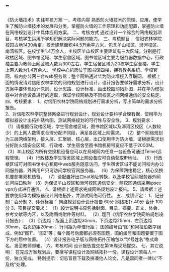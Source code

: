 # -
《防火墙技术》实践考核方案
一、考核内容
熟悉防火墙技术的原理、应用，使学生了解防火墙技术的发展和分类，掌握防火墙的工作原理和功能配置，掌握防火墙在网络规划设计中具体应用方案。
二、考核方式
通过设计一个综合的网络规划项目，考核学生运用所学知识解决实际问题的能力。
三、考核题目：
信阳农林学院校园占地1430余亩，校舍建筑面积44.5万余平方米，包含羊山校区、浉河校区、南湾校区。在校学生1.4万余人，主校区羊山校区主要建筑有三大区域，分别是行政楼区域、图书馆区域、学生宿舍区域。图书馆区域主要为服务器数据中心，行政楼主要为教师上网区域人数为300左右，学生宿舍区域为20栋学生宿舍楼，学生上网人数为1.4万余人。
学校中心机房位于图书馆四楼，拥有教务系统、学校官网，校内办公网三台web服务器；整个网络通过华为防火墙接入互联网。
根据上面的情况请对信阳农林学院的网络规划进行设计，设计报告要做好需求分析，设计方案中要体现设计原则、设计思路、设计标准、画出校园网拓扑图，并在华为模拟器中对合适设备进行的选取，保证学校网络及不同校区之间网络通信的安全稳定。
四、考核要求：
1、对信阳农林学院网络规划进行需求分析，写出简单的需求分析报告。  
2、对信阳农林学院整体网络进行规划设计，规划设计要科学合理有据，使用华为模拟器设计出拓扑结构图，测试网络规划的可行性与安全性。
3、规划要求：
（1）请根据行政楼区域，学生宿舍楼区域，图书馆区域以及浉河区校区（人数较少）的上网人数需求合理分配IP网段，满足各区域上网需求。
（2）整个网络规划为三层网络架构，接入层、汇聚层、核心层，出口使用华为防火墙，请根据需求划分好防火墙安全区域，行政楼、学生宿舍至图书馆机房带宽应不低于2000M。
（3）羊山校区内所有交换机设备应可以在局域网内任意一台设备可通过Telnet远程管理。
（4）行政楼及学生宿舍区域上网设备应可自动获取IP地址。
（5）行政楼区域可对图书馆中心机房中web服务随意访问，学生宿舍区域不能访问校内办公网服务器，外网用户只可访问学校官网服务器。
（6）为保障网络稳定，核心交换机要部署双机热备。
（7）请配置好出口nat地址转换，以及学校官网服务器外网访问端口映射
（8）为保证羊山校区和浉河校区通信安全，两校区通信采用ipsec vpn方式进行通信。
4、请根据上述要求完成网络规划设计报告。
5、请根据上述要求使用华为模拟器设计网络拓扑，并测试网络可行性。
五、成绩评定：
1、记分制：百分制
2、评分标准：
网络规划设计设计报告 60分
网络拓扑 40分
合计   100分
3、项目提交要求：
（1）设计说明书应包括封面、目录、摘要、正文、体会、参考文献等内容，以及附图或附件等材料。
（2）题目《信阳农林学院网络规划设计报告》；
（3）页边距：版面上页边距30mm，下页边距25mm，左页边距30mm，右页边距20mm；
行间距为单倍行距；
图的编号由“图”和阿拉伯数字组成，例如“图1”、“图2”等；每个图号后面都必须有图题，图的编号和图题要置于图下方的居中位置。
（4）设计报告电子版与网络拓扑压缩包以“学号姓名”格式命名，发至教师邮箱。
六、考核时间
设计报告提交在第18周现场提交。
七、其它说明：
在完成方案规划后，要撰写课程设计及网络拓扑一份。课程设计须每人一份，独立完成。
特别提示：切忌盲目下载及拼凑他人论文，凡是雷同者一律以“不及格”处理。
